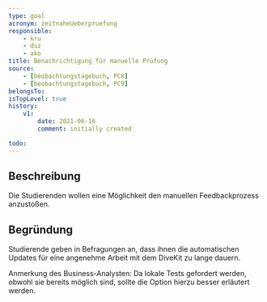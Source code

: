 ```yaml
---
type: goal
acronym: zeitnaheUeberpruefung
responsible: 
    - kru
    - duz
    - ako
title: Benachrichtigung für manuelle Prüfung
source:
    - [beobachtungstagebuch, PC8]
    - [beobachtungstagebuch, PC9]
belongsTo:
isTopLevel: true
history:
    v1:
        date: 2021-06-16
        comment: initially created

todo:
---
```


## Beschreibung

Die Studierenden wollen eine Möglichkeit den manuellen Feedbackprozess anzustoßen.

## Begründung

Studierende geben in Befragungen an, dass ihnen die automatischen Updates für eine angenehme Arbeit mit dem DiveKit zu lange dauern.

Anmerkung des Business-Analysten:
Da lokale Tests gefordert werden, obwohl sie bereits möglich sind, sollte die Option hierzu besser erläutert werden.


